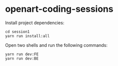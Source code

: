 # openart-coding-sessions

Install project dependencies:

```shell
cd session1
yarn run install:all
```

Open two shells and run the following commands:

```shell
yarn run dev:FE
yarn run dev:BE
```
